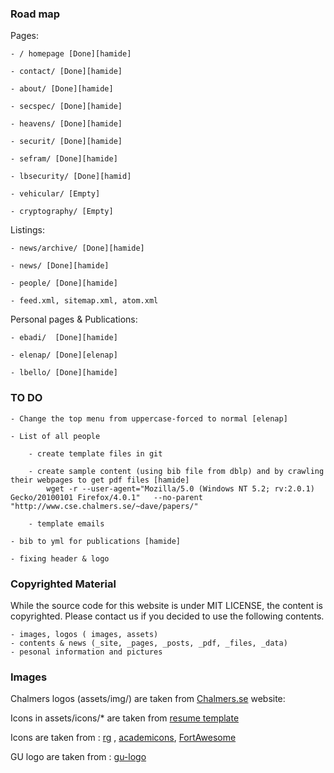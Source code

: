 ### Road map

Pages:

    - / homepage [Done][hamide]

    - contact/ [Done][hamide]

    - about/ [Done][hamide]

    - secspec/ [Done][hamide]

    - heavens/ [Done][hamide]

    - securit/ [Done][hamide]

    - sefram/ [Done][hamide]
    
    - lbsecurity/ [Done][hamid]

    - vehicular/ [Empty]

    - cryptography/ [Empty]



Listings:

    - news/archive/ [Done][hamide]

    - news/ [Done][hamide]
    
    - people/ [Done][hamide]

    - feed.xml, sitemap.xml, atom.xml 


Personal pages & Publications:

    - ebadi/  [Done][hamide]
    
    - elenap/ [Done][elenap]

    - lbello/ [Done][hamide]

### TO DO

    - Change the top menu from uppercase-forced to normal [elenap]

    - List of all people

        - create template files in git
        
        - create sample content (using bib file from dblp) and by crawling their webpages to get pdf files [hamide]
            wget -r --user-agent="Mozilla/5.0 (Windows NT 5.2; rv:2.0.1) Gecko/20100101 Firefox/4.0.1"   --no-parent  "http://www.cse.chalmers.se/~dave/papers/"
        
        - template emails

    - bib to yml for publications [hamide]

    - fixing header & logo
  

### Copyrighted Material
While the source code for this website is under MIT LICENSE, the content is copyrighted. Please contact us if you decided to use the following contents.

    - images, logos ( images, assets)  
    - contents & news (_site, _pages, _posts, _pdf, _files, _data) 
    - pesonal information and pictures
 
### Images
Chalmers logos (assets/img/) are taken from [Chalmers.se][chalmers-logo] website:

Icons in assets/icons/* are taken from [resume template][jglovier]

Icons are taken from : [rg] ,  [academicons], [FortAwesome]

GU logo are taken from : [gu-logo]

   [chalmers-logo]:<https://www.chalmers.se/sv/centrum/graphene/organisation/Sidor/default.aspx>
   [jglovier]:<https://github.com/jglovier/resume-template>
   [rg]:<https://www.researchgate.net/press>
   [academicons]:<https://www.researchgate.net/press>
   [FortAwesome]:<https://www.researchgate.net/press>
   [gu-logo]:<http://bildbank.gu.se/logotyperochmallar/>
   [hamide]:<http://www.cse.chalmers.se/hamide/>
   [elenap]:<http://www.cse.chalmers.se/elenap/>


